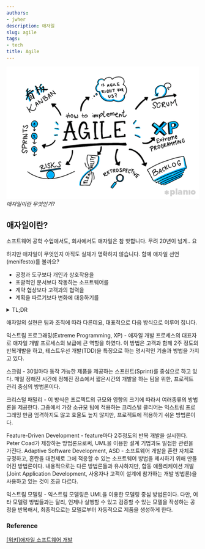 ```yaml
---
authors:
- jwher
description: 애자일
slug: agile
tags:
- tech
title: Agile
---
```


![agile](agile.png)
*애자일이란 무엇인가?*
<!--truncate-->

## 애자일이란?

소프트웨어 공학 수업에서도, 회사에서도 애자일은 참 핫합니다.
무려 20년이 넘게.. 요

하지만 애자일이 무엇인지 아직도 실체가 명확하지 않습니다.
함꼐 애자일 선언(menifesto)를 볼까요?

* 공정과 도구보다 개인과 상호작용을
* 포괄적인 문서보다 작동하는 소프트웨어를
* 계약 협상보다 고객과의 협력을
* 계획을 따르기보다 변화에 대응하기를

<details>
<summary>TL;DR</summary>

```
Manifesto for Agile Software Development


We are uncovering better ways of developing
software by doing it and helping others do it.
Through this work we have come to value:

Individuals and interactions over processes and tools
Working software over comprehensive documentation
Customer collaboration over contract negotiation
Responding to change over following a plan

That is, while there is value in the items on
the right, we value the items on the left more.

Kent Beck
Mike Beedle
Arie van Bennekum
Alistair Cockburn
Ward Cunningham
Martin Fowler
James Grenning
Jim Highsmith
Andrew Hunt
Ron Jeffries
Jon Kern
Brian Marick
Robert C. Martin
Steve Mellor
Ken Schwaber
Jeff Sutherland
Dave Thomas

© 2001, the above authors
this declaration may be freely copied in any form,
but only in its entirety through this notice.
```
[Agile menifesto](https://agilemanifesto.org/)

</details>

애자일의 실현은 팀과 조직에 따라 다른데요, 대표적으로 다음 방식으로 이루어 집니다.

익스트림 프로그래밍(Extreme Programming, XP) - 애자일 개발 프로세스의 대표자로 애자일 개발 프로세스의 보급에 큰 역할을 하였다. 이 방법은 고객과 함께 2주 정도의 반복개발을 하고, 테스트우선 개발(TDD)을 특징으로 하는 명시적인 기술과 방법을 가지고 있다.

스크럼 - 30일마다 동작 가능한 제품을 제공하는 스프린트(Sprint)를 중심으로 하고 있다. 매일 정해진 시간에 정해진 장소에서 짧은시간의 개발을 하는 팀을 위한, 프로젝트 관리 중심의 방법론이다.

크리스털 패밀리 - 이 방식은 프로젝트의 규모와 영향의 크기에 따라서 여러종류의 방법론을 제공한다. 그중에서 가장 소규모 팀에 적용하는 크리스털 클리어는 익스트림 프로그래밍 만큼 엄격하지도 않고 효율도 높지 않지만, 프로젝트에 적용하기 쉬운 방법론이다.

Feature-Driven Development - feature마다 2주정도의 반복 개발을 실시한다. Peter Coad가 제창하는 방법론으로써, UML을 이용한 설계 기법과도 밀접한 관련을 가진다.
Adaptive Software Development, ASD - 소프트웨어 개발을 혼란 자체로 규정하고, 혼란을 대전제로 그에 적응할 수 있는 소프트웨어 방법을 제시하기 위해 만들어진 방법론이다. 내용적으로는 다른 방법론들과 유사하지만, 합동 애플리케이션 개발(Joint Application Development, 사용자나 고객이 설계에 참가하는 개발 방법론)을 사용하고 있는 것이 조금 다르다.

익스트림 모델링 - 익스트림 모델링은 UML을 이용한 모델링 중심 방법론이다. 다만, 여타 모델링 방법들과는 달리, 언제나 실행할 수 있고 검증할 수 있는 모델을 작성하는 공정을 반복해서, 최종적으로는 모델로부터 자동적으로 제품을 생성하게 한다.

### Reference
[[위키]애자일 소프트웨어 개발](https://ko.wikipedia.org/wiki/애자일_소프트웨어_개발)
